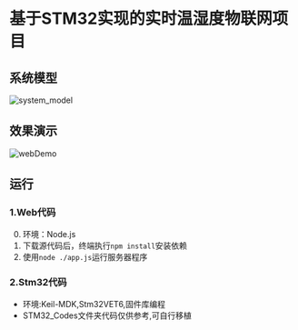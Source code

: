 # 基于STM32实现的实时温湿度物联网项目
## 系统模型

![system_model](https://i.loli.net/2021/04/22/yroJASXd9z1RNwD.png)

## 效果演示

![webDemo](https://i.loli.net/2021/04/22/qhfRZjU4kevB3Tr.gif)

## 运行
### 1.Web代码
0. 环境：Node.js
1. 下载源代码后，终端执行`npm install`安装依赖   
2. 使用`node ./app.js`运行服务器程序
### 2.Stm32代码
- 环境:Keil-MDK,Stm32VET6,固件库编程    
- STM32_Codes文件夹代码仅供参考,可自行移植